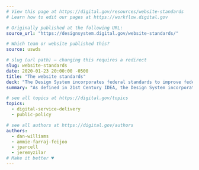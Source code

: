 ```yaml
---
# View this page at https://digital.gov/resources/website-standards
# Learn how to edit our pages at https://workflow.digital.gov

# Originally published at the following URL:
source_url: "https://designsystem.digital.gov/website-standards/"

# Which team or website published this?
source: uswds

# slug (url path) — changing this requires a redirect
slug: website-standards
date: 2020-01-23 20:00:00 -0500
title: "The website standards"
deck: "The Design System incorporates federal standards to improve federal websites and digital services."
summary: "As defined in 21st Century IDEA, the Design System incorporates federal standards to improve federal websites and digital services."

# see all topics at https://digital.gov/topics
topics:
  - digital-service-delivery
  - public-policy

# see all authors at https://digital.gov/authors
authors:
  - dan-williams
  - ammie-farraj-feijoo
  - jparcell
  - jeremyzilar
# Make it better ♥
---
```

